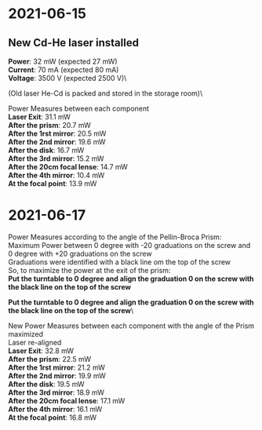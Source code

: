# 2021-06-15
## New Cd-He laser installed
**Power**: 32 mW (expected 27 mW)\
**Current**: 70 mA (expected 80 mA)\
**Voltage**: 3500 V (expected 2500 V)\

(Old laser He-Cd is packed and stored in the storage room)\

Power Measures between each component\
**Laser Exit**: 31.1 mW \
**After the prism**: 20.7 mW \
**After the 1rst mirror**: 20.5 mW \
**After the 2nd mirror**: 19.6 mW \
**After the disk**: 16.7 mW \
**After the 3rd mirror**: 15.2 mW \
**After the 20cm focal lense**: 14.7 mW \
**After the 4th mirror**: 10.4 mW \
**At the focal point**: 13.9 mW 

# 2021-06-17
Power Measures according to the angle of the Pellin-Broca Prism:\
Maximum Power between 0 degree with -20 graduations on the screw and 0 degree with +20 graduations on the screw\
Graduations were identified with a black line om the top of the screw\
So, to maximize the power at the exit of the prism: \
**Put the turntable to 0 degree and align the graduation 0 on the screw with the black line on the top of the screw**

**Put the turntable to 0 degree and align the graduation 0 on the screw with the black line on the top of the screw**\

New Power Measures between each component with the angle of the Prism maximized\
Laser re-aligned\
**Laser Exit**: 32.8 mW \
**After the prism**: 22.5 mW \
**After the 1rst mirror**: 21.2 mW \
**After the 2nd mirror**: 19.9 mW \
**After the disk**: 19.5 mW \
**After the 3rd mirror**: 18.9 mW \
**After the 20cm focal lense**: 17.1 mW \
**After the 4th mirror**: 16.1 mW \
**At the focal point**: 16.8 mW 
